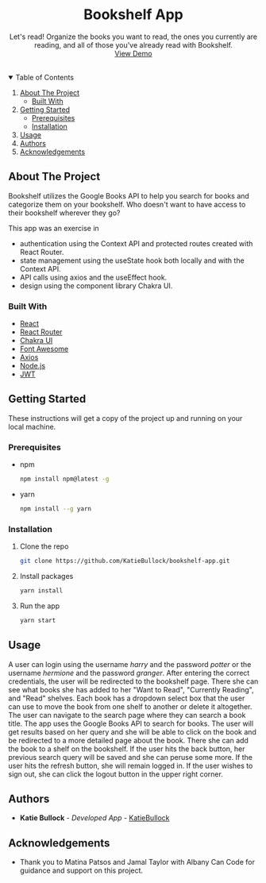   <h1 align="center">Bookshelf App</h1>
  <p align="center">
    Let's read! Organize the books you want to read, the ones you currently are reading, and all of those you've already read with Bookshelf.
    <br />
    <a href="#">View Demo</a>
  </p>
</p>
<br />

<details open="open">
  <summary>Table of Contents</summary>
  <ol>
    <li>
      <a href="#about-the-project">About The Project</a>
      <ul>
        <li><a href="#built-with">Built With</a></li>
      </ul>
    </li>
    <li>
      <a href="#getting-started">Getting Started</a>
      <ul>
        <li><a href="#prerequisites">Prerequisites</a></li>
        <li><a href="#installation">Installation</a></li>
      </ul>
    </li>
    <li><a href="#usage">Usage</a></li>
    <li><a href="#authors">Authors</a></li>
    <li><a href="#acknowledgements">Acknowledgements</a></li>
  </ol>
</details>

## About The Project

Bookshelf utilizes the Google Books API to help you search for books and categorize them on your bookshelf. Who doesn't want to have access to their bookshelf wherever they go?

This app was an exercise in
- authentication using the Context API and protected routes created with React Router. 
- state management using the useState hook both locally and with the Context API.
- API calls using axios and the useEffect hook.
- design using the component library Chakra UI.

### Built With

- [React](https://reactjs.org/)
- [React Router](https://reactrouter.com/)
- [Chakra UI](https://chakra-ui.com/)
- [Font Awesome](https://fontawesome.com/)
- [Axios](https://www.npmjs.com/package/axios)
- [Node.js](https://nodejs.org/en/)
- [JWT](https://www.npmjs.com/package/jsonwebtoken)

## Getting Started

These instructions will get a copy of the project up and running on your local machine.

### Prerequisites

- npm
  ```sh
  npm install npm@latest -g
  ```
- yarn
  ```sh
  npm install --g yarn
  ```

### Installation

1. Clone the repo
   ```sh
   git clone https://github.com/KatieBullock/bookshelf-app.git
   ```
2. Install packages
   ```sh
   yarn install
   ```
3. Run the app
   ```sh
   yarn start
   ```

## Usage

A user can login using the username *harry* and the password *potter* or the username *hermione* and the password *granger*. After entering the correct credentials, the user will be redirected to the bookshelf page. There she can see what books she has added to her "Want to Read", "Currently Reading", and "Read" shelves. Each book has a dropdown select box that the user can use to move the book from one shelf to another or delete it altogether. The user can navigate to the search page where they can search a book title. The app uses the Google Books API to search for books. The user will get results based on her query and she will be able to click on the book and be redirected to a more detailed page about the book. There she can add the book to a shelf on the bookshelf. If the user hits the back button, her previous search query will be saved and she can peruse some more. If the user hits the refresh button, she will remain logged in. If the user wishes to sign out, she can click the logout button in the upper right corner.

## Authors

- **Katie Bullock** - _Developed App_ -
  [KatieBullock](https://github.com/KatieBullock)

## Acknowledgements

- Thank you to Matina Patsos and Jamal Taylor with Albany Can Code for guidance and support on this project.
